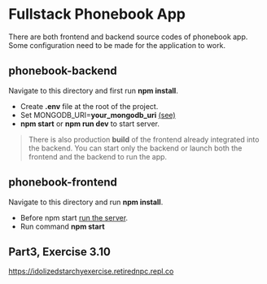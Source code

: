 # Fullstack Phonebook App

There are both frontend and backend source codes of phonebook app.
Some configuration need to be made for the application to work.

## phonebook-backend

Navigate to this directory and first run **npm install**.
- Create **.env** file at the root of the project.
- Set MONGODB_URI=**your_mongodb_uri**   [(see)](https://www.mongodb.com/docs/guides/atlas/connection-string/)
- **npm start** or **npm run dev** to start server.

> There is also production **build** of the frontend already integrated into the backend.
> You can start only the backend or launch both the frontend and the backend to run the app.
> 
## phonebook-frontend

Navigate to this directory and run **npm install**.
- Before npm start [run the server](#phonebook-backend).
- Run command **npm start**



## Part3, Exercise 3.10
 https://idolizedstarchyexercise.retirednpc.repl.co
